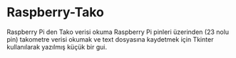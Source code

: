 # Raspberry-Tako
Raspberry Pi den Tako verisi okuma
Raspberry Pi pinleri üzerinden (23 nolu pin) takometre verisi okumak ve text dosyasına kaydetmek için Tkinter kullanılarak yazılmış küçük bir gui.

